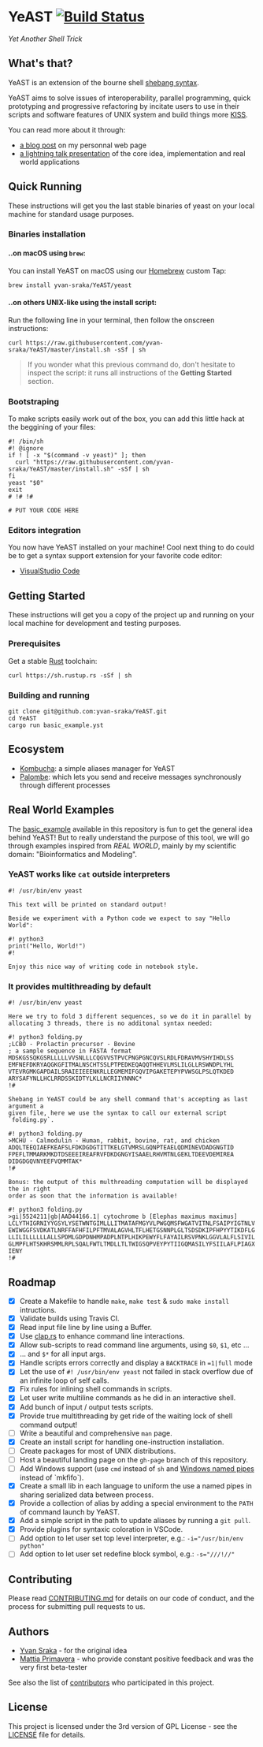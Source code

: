 # YeAST [![Build Status](https://travis-ci.org/yvan-sraka/YeAST.svg?branch=master)](https://travis-ci.org/yvan-sraka/YeAST)

_Yet Another Shell Trick_

## What's that?

YeAST is an extension of the bourne shell [shebang syntax](https://en.wikipedia.org/wiki/Shebang_(Unix)).

YeAST aims to solve issues of interoperability, parallel programming, quick prototyping and progressive refactoring by incitate users to use in their scripts and software features of UNIX system and build things more [KISS](https://en.wikipedia.org/wiki/KISS_principle).

You can read more about it through:

- [a blog post](https://yvan-sraka.github.io/2018/06/13/yeast.html) on my personnal web page
- [a lightning talk presentation](https://raw.githubusercontent.com/yvan-sraka/yvan-sraka.github.io/master/YeAST.pdf) of the core idea, implementation and real world applications

## Quick Running

These instructions will get you the last stable binaries of yeast on your local machine for standard usage purposes.

### Binaries installation

#### ..on macOS using `brew`:

You can install YeAST on macOS using our [Homebrew](https://brew.sh/) custom Tap:

```shell
brew install yvan-sraka/YeAST/yeast
```

#### ..on others UNIX-like using the install script:

Run the following line in your terminal, then follow the onscreen instructions:

```shell
curl https://raw.githubusercontent.com/yvan-sraka/YeAST/master/install.sh -sSf | sh
```

> If you wonder what this previous command do, don't hesitate to inspect the script: it runs all instructions of the **Getting Started** section.

### Bootstraping

To make scripts easily work out of the box, you can add this little hack at the beggining of your files:

```shell
#! /bin/sh
#! @ignore
if ! [ -x "$(command -v yeast)" ]; then
  curl "https://raw.githubusercontent.com/yvan-sraka/YeAST/master/install.sh" -sSf | sh
fi
yeast "$0"
exit
# !# !#

# PUT YOUR CODE HERE
```

### Editors integration

You now have YeAST installed on your machine! Cool next thing to do could be to get a syntax support extension for your favorite code editor:

- [VisualStudio Code](https://marketplace.visualstudio.com/items?itemName=yvan-sraka.yeast)

## Getting Started

These instructions will get you a copy of the project up and running on your local machine for development and testing purposes.

### Prerequisites

Get a stable [Rust](https://www.rust-lang.org/) toolchain:

```shell
curl https://sh.rustup.rs -sSf | sh
```

### Building and running

```shell
git clone git@github.com:yvan-sraka/YeAST.git
cd YeAST
cargo run basic_example.yst
```

## Ecosystem

- [Kombucha](https://github.com/yvan-sraka/Kombucha): a simple aliases manager for YeAST
- [Palombe](https://github.com/yvan-sraka/Palombe): which lets you send and receive messages synchronously through different processes

## Real World Examples

The [basic_example](https://github.com/yvan-sraka/YeAST/blob/master/basic_example.yst) available in this repository is fun to get the general idea behind YeAST! But to really understand the purpose of this tool, we will go through examples inspired from _REAL WORLD_, mainly by my scientific domain: "Bioinformatics and Modeling".

### YeAST works like `cat` outside interpreters

```yeast
#! /usr/bin/env yeast

This text will be printed on standard output!

Beside we experiment with a Python code we expect to say "Hello World":

#! python3
print("Hello, World!")
#!

Enjoy this nice way of writing code in notebook style.
```

### It provides multithreading by default

```yeast
#! /usr/bin/env yeast

Here we try to fold 3 different sequences, so we do it in parallel by
allocating 3 threads, there is no additonal syntax needed:

#! python3 folding.py
;LCBO - Prolactin precursor - Bovine
; a sample sequence in FASTA format
MDSKGSSQKGSRLLLLLVVSNLLLCQGVVSTPVCPNGPGNCQVSLRDLFDRAVMVSHYIHDLSS
EMFNEFDKRYAQGKGFITMALNSCHTSSLPTPEDKEQAQQTHHEVLMSLILGLLRSWNDPLYHL
VTEVRGMKGAPDAILSRAIEIEEENKRLLEGMEMIFGQVIPGAKETEPYPVWSGLPSLQTKDED
ARYSAFYNLLHCLRRDSSKIDTYLKLLNCRIIYNNNC*
!#

Shebang in YeAST could be any shell command that's accepting as last argument a
given file, here we use the syntax to call our external script `folding.py`.

#! python3 folding.py
>MCHU - Calmodulin - Human, rabbit, bovine, rat, and chicken
ADQLTEEQIAEFKEAFSLFDKDGDGTITTKELGTVMRSLGQNPTEAELQDMINEVDADGNGTID
FPEFLTMMARKMKDTDSEEEIREAFRVFDKDGNGYISAAELRHVMTNLGEKLTDEEVDEMIREA
DIDGDGQVNYEEFVQMMTAK*
!#

Bonus: the output of this multhreading computation will be displayed the in right
order as soon that the information is available!

#! python3 folding.py
>gi|5524211|gb|AAD44166.1| cytochrome b [Elephas maximus maximus]
LCLYTHIGRNIYYGSYLYSETWNTGIMLLLITMATAFMGYVLPWGQMSFWGATVITNLFSAIPYIGTNLV
EWIWGGFSVDKATLNRFFAFHFILPFTMVALAGVHLTFLHETGSNNPLGLTSDSDKIPFHPYYTIKDFLG
LLILILLLLLLALLSPDMLGDPDNHMPADPLNTPLHIKPEWYFLFAYAILRSVPNKLGGVLALFLSIVIL
GLMPFLHTSKHRSMMLRPLSQALFWTLTMDLLTLTWIGSQPVEYPYTIIGQMASILYFSIILAFLPIAGX
IENY
!#
```

## Roadmap

- [x] Create a Makefile to handle `make`, `make test` & `sudo make install` intructions.
- [x] Validate builds using Travis CI.
- [x] Read input file line by line using a Buffer.
- [x] Use [clap.rs](https://github.com/kbknapp/clap-rs) to enhance command line interactions.
- [x] Allow sub-scripts to read command line arguments, using `$0`, `$1`, etc ...
- [x] ... and `$*` for all input args.
- [x] Handle scripts errors correctly and display a `BACKTRACE` in `=1|full` mode
- [x] Let the use of `#! /usr/bin/env yeast` not failed in stack overflow due of an infinite loop of self calls.
- [x] Fix rules for inlining shell commands in scripts.
- [x] Let user write multiline commands as he did in an interactive shell.
- [x] Add bunch of input / output tests scripts.
- [x] Provide true multithreading by get ride of the waiting lock of shell command output!
- [ ] Write a beautiful and comprehensive `man` page.
- [x] Create an install script for handling one-instruction installation.
- [ ] Create packages for most of UNIX distributions.
- [ ] Host a beautiful landing page on the `gh-page` branch of this repository.
- [ ] Add Windows support (use `cmd` instead of `sh` and [Windows named pipes](https://msdn.microsoft.com/en-us/library/windows/desktop/aa365590(v=vs.85).aspx) instead of `mkfifo`).
- [x] Create a small lib in each language to uniform the use a named pipes in sharing serialized data between process.
- [x] Provide a collection of alias by adding a special environment to the `PATH` of command launch by YeAST.
- [x] Add a simple script in the path to update aliases by running a `git pull`.
- [x] Provide plugins for syntaxic coloration in VSCode.
- [ ] Add option to let user set top level interpreter, e.g.: `-i="/usr/bin/env python"`
- [ ] Add option to let user set redefine block symbol, e.g.: `-s="///!//"`

## Contributing

Please read [CONTRIBUTING.md](https://github.com/yvan-sraka/YeAST/blob/master/CONTRIBUTING.md) for details on our code of conduct, and the process for submitting pull requests to us.

## Authors

* [Yvan Sraka](https://github.com/yvan-sraka) - for the original idea
* [Mattia Primavera](https://github.com/MattiaPrimavera/) - who provide constant positive feedback and was the very first beta-tester

See also the list of [contributors](https://github.com/yvan-sraka/YeAST/graphs/contributors) who participated in this project.

## License

This project is licensed under the 3rd version of GPL License - see the [LICENSE](https://github.com/yvan-sraka/YeAST/blob/master/LICENSE) file for details.
